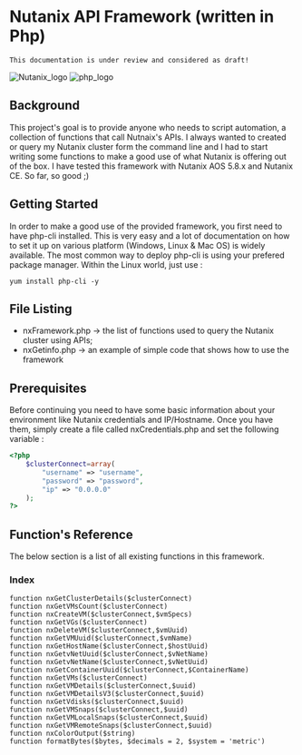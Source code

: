 # Nutanix API Framework (written in Php)

```
This documentation is under review and considered as draft!
```
![Nutanix_logo](https://www.imperial.ac.uk/ImageCropToolT4/imageTool/uploaded-images/Logo_Nutanix--tojpeg_1475446675071_x2.jpg)                           ![php_logo](https://7php.com/pimg/2014/01/elephpant_281_193.png)

## Background

This project's goal is to provide anyone who needs to script automation, a collection of functions that call Nutnaix's APIs. I always wanted to created or query my Nutanix cluster form the command line and I had to start writing some functions to make a good use of what Nutanix is offering out of the box. I have tested this framework with Nutanix AOS 5.8.x and Nutanix CE. So far, so good ;)

## Getting Started

In order to make a good use of the provided framework, you first need to have php-cli installed. This is very easy and a lot of documentation on how to set it up on various platform (Windows, Linux & Mac OS) is widely available. The most common way to deploy php-cli is using your prefered package manager. Within the Linux world, just use : 
```
yum install php-cli -y
````

## File Listing

* nxFramework.php -> the list of functions used to query the Nutanix cluster using APIs;
* nxGetinfo.php -> an example of simple code that shows how to use the framework

## Prerequisites

Before continuing you need to have some basic information about your environment like Nutanix credentials and IP/Hostname. Once you have them, simply create a file called nxCredentials.php and set the following variable : 

```php 
<?php
	$clusterConnect=array(
		"username" => "username",
		"password" => "password",
		"ip" => "0.0.0.0"
	);
?>
```

## Function's Reference

The below section is a list of all existing functions in this framework.

### Index

	function nxGetClusterDetails($clusterConnect)
	function nxGetVMsCount($clusterConnect)
	function nxCreateVM($clusterConnect,$vmSpecs)
	function nxGetVGs($clusterConnect)
	function nxDeleteVM($clusterConnect,$vmUuid)
	function nxGetVMUuid($clusterConnect,$vmName)
	function nxGetHostName($clusterConnect,$hostUuid)
	function nxGetvNetUuid($clusterConnect,$vNetName)
	function nxGetvNetName($clusterConnect,$vNetUuid)
	function nxGetContainerUuid($clusterConnect,$ContainerName)
	function nxGetVMs($clusterConnect)
	function nxGetVMDetails($clusterConnect,$uuid)
	function nxGetVMDetailsV3($clusterConnect,$uuid)
	function nxGetVdisks($clusterConnect,$uuid)
	function nxGetVMSnaps($clusterConnect,$uuid)
	function nxGetVMLocalSnaps($clusterConnect,$uuid)
	function nxGetVMRemoteSnaps($clusterConnect,$uuid)
	function nxColorOutput($string)
	function formatBytes($bytes, $decimals = 2, $system = 'metric')

